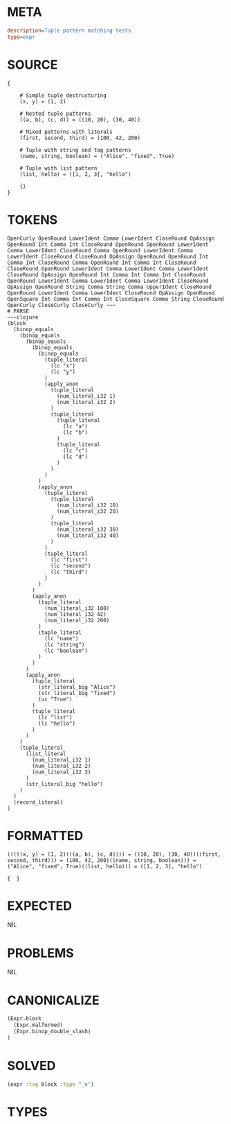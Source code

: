 # META
~~~ini
description=Tuple pattern matching tests
type=expr
~~~
# SOURCE
~~~roc
{

    # Simple tuple destructuring
    (x, y) = (1, 2)

    # Nested tuple patterns
    ((a, b), (c, d)) = ((10, 20), (30, 40))

    # Mixed patterns with literals
    (first, second, third) = (100, 42, 200)

    # Tuple with string and tag patterns
    (name, string, boolean) = ("Alice", "fixed", True)

    # Tuple with list pattern
    (list, hello) = ([1, 2, 3], "hello")

    {}
}
~~~
# TOKENS
~~~text
OpenCurly OpenRound LowerIdent Comma LowerIdent CloseRound OpAssign OpenRound Int Comma Int CloseRound OpenRound OpenRound LowerIdent Comma LowerIdent CloseRound Comma OpenRound LowerIdent Comma LowerIdent CloseRound CloseRound OpAssign OpenRound OpenRound Int Comma Int CloseRound Comma OpenRound Int Comma Int CloseRound CloseRound OpenRound LowerIdent Comma LowerIdent Comma LowerIdent CloseRound OpAssign OpenRound Int Comma Int Comma Int CloseRound OpenRound LowerIdent Comma LowerIdent Comma LowerIdent CloseRound OpAssign OpenRound String Comma String Comma UpperIdent CloseRound OpenRound LowerIdent Comma LowerIdent CloseRound OpAssign OpenRound OpenSquare Int Comma Int Comma Int CloseSquare Comma String CloseRound OpenCurly CloseCurly CloseCurly ~~~
# PARSE
~~~clojure
(block
  (binop_equals
    (binop_equals
      (binop_equals
        (binop_equals
          (binop_equals
            (tuple_literal
              (lc "x")
              (lc "y")
            )
            (apply_anon
              (tuple_literal
                (num_literal_i32 1)
                (num_literal_i32 2)
              )
              (tuple_literal
                (tuple_literal
                  (lc "a")
                  (lc "b")
                )
                (tuple_literal
                  (lc "c")
                  (lc "d")
                )
              )
            )
          )
          (apply_anon
            (tuple_literal
              (tuple_literal
                (num_literal_i32 10)
                (num_literal_i32 20)
              )
              (tuple_literal
                (num_literal_i32 30)
                (num_literal_i32 40)
              )
            )
            (tuple_literal
              (lc "first")
              (lc "second")
              (lc "third")
            )
          )
        )
        (apply_anon
          (tuple_literal
            (num_literal_i32 100)
            (num_literal_i32 42)
            (num_literal_i32 200)
          )
          (tuple_literal
            (lc "name")
            (lc "string")
            (lc "boolean")
          )
        )
      )
      (apply_anon
        (tuple_literal
          (str_literal_big "Alice")
          (str_literal_big "fixed")
          (uc "True")
        )
        (tuple_literal
          (lc "list")
          (lc "hello")
        )
      )
    )
    (tuple_literal
      (list_literal
        (num_literal_i32 1)
        (num_literal_i32 2)
        (num_literal_i32 3)
      )
      (str_literal_big "hello")
    )
  )
  (record_literal)
)
~~~
# FORMATTED
~~~roc
(((((x, y) = (1, 2)(((a, b), (c, d)))) = ((10, 20), (30, 40))((first, second, third))) = (100, 42, 200)((name, string, boolean))) = ("Alice", "fixed", True)((list, hello))) = ([1, 2, 3], "hello")

{  }
~~~
# EXPECTED
NIL
# PROBLEMS
NIL
# CANONICALIZE
~~~clojure
(Expr.block
  (Expr.malformed)
  (Expr.binop_double_slash)
)
~~~
# SOLVED
~~~clojure
(expr :tag block :type "_e")
~~~
# TYPES
~~~roc
~~~
